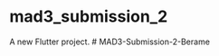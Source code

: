 # mad3_submission_2

A new Flutter project.
#   M A D 3 - S u b m i s s i o n - 2 - B e r a m e  
 